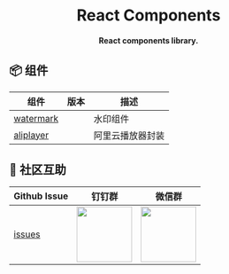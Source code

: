 <h1 align="center">React Components</h1>

<h4 align="center">React components library.<h4>

## 📦 组件

| 组件  |    版本   |    描述   |
|------|-----------|-----------|
|[watermark]([var-watermark])||水印组件|
|[aliplayer]([var-aliplayer])||阿里云播放器封装|

## 🌟 社区互助

| Github Issue                                      | 钉钉群                                                                                     | 微信群                                                                                   |
| ------------------------------------------------- | ------------------------------------------------------------------------------------------ | ---------------------------------------------------------------------------------------- |
| [issues]([var-issues]) | <img src="https://github.com/alitajs/alita/blob/master/public/dingding.png" width="100" /> | <img src="https://github.com/alitajs/alita/blob/master/public/wechat.png" width="100" /> |

[var-issues]: https://github.com/pansyjs/react-components/issues
[var-watermark]: https://github.com/pansyjs/react-components/packages/watermark
[var-aliplayer]: https://github.com/pansyjs/react-components/packages/aliplayer
[var-dingding]: https://github.com/alitajs/alita/blob/master/public/dingding.png